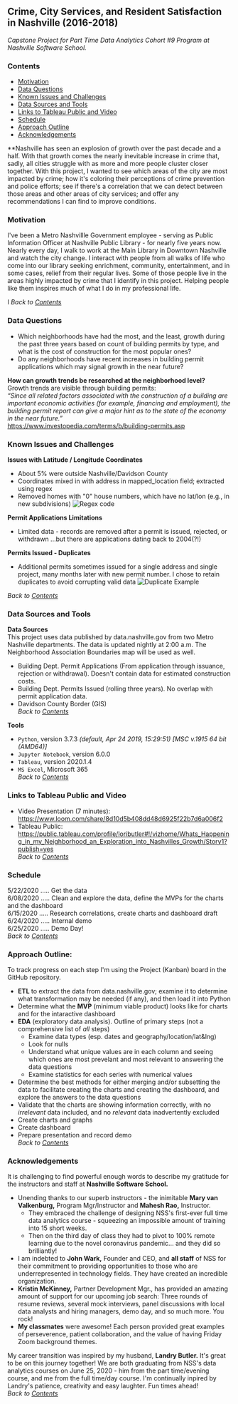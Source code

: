 ## **Crime, City Services, and Resident Satisfaction in Nashville (2016-2018)**
*Capstone Project for Part Time Data Analytics Cohort #9 Program at Nashville Software School.* 

### **Contents**  
- [Motivation](#Motivation)
- [Data Questions](#Data-Questions)
- [Known Issues and Challenges](#Known-Issues-and-Challenges)
- [Data Sources and Tools](#Data-Sources-and-Tools)
- [Links to Tableau Public and Video](#Links-to-Tableau-Public-and-Video)
- [Schedule](#Schedule)
- [Approach Outline](#Approach-Outline)
- [Acknowledgements](#Acknowledgements)

**Nashville has seen an explosion of growth over the past decade and a half. With that growth comes the nearly inevitable increase in crime that, sadly, all cities struggle with as more and more people cluster closer together. With this project, I wanted to see which areas of the city are most impacted by crime; how it's coloring their perceptions of crime prevention and police efforts; see if there's a correlation that we can detect between those areas and other areas of city services; and offer any recommendations I can find to improve conditions.

### **Motivation**   
I've been a Metro Nashvillle Government employee - serving as Public Information Officer at Nashville Public Library - for nearly five years now. Nearly every day, I walk to work at the Main Library in Downtown Nashville and watch the city change. I interact with people from all walks of life who come into our library seeking enrichment, community, entertainment, and in some cases, relief from their regular lives. Some of those people live in the areas highly impacted by crime that I identify in this project. Helping people like them inspires much of what I do in my professional life.

I
*Back to [Contents](#Contents)*


### **Data Questions**  
- Which neighborhoods have had the most, and the least, growth during the past three years based on count of building permits by type, and what is the cost of construction for the most popular ones?  
- Do any neighborhoods have recent increases in building permit applications which may signal growth in the near future?   
   

**How can growth trends be researched at the neighborhood level?**   
Growth trends are visible through building permits:  
*“Since all related factors associated with the construction of a building are important economic activities (for example, financing and employment), the building permit report can give a major hint as to the state of the economy in the near future.”*  
 https://www.investopedia.com/terms/b/building-permits.asp 


### **Known Issues and Challenges**   
**Issues with Latitude / Longitude Coordinates** 
- About 5% were outside Nashville/Davidson County  
- Coordinates mixed in with address in mapped_location field; extracted using regex  
- Removed homes with "0" house numbers, which have no lat/lon (e.g., in new subdivisions)
![Regex code](./assets/regex_code.PNG)


**Permit Applications Limitations**
- Limited data - records are removed after a permit is issued, rejected, or withdrawn ...but there are applications dating back to 2004(?!)

**Permits Issued - Duplicates**  
- Additional permits sometimes issued for a single address and single project, many months later with new permit number. I chose to retain duplicates to avoid corrupting valid data
![Duplicate Example](./assets/duplicate_example.PNG)

    
*Back to [Contents](#Contents)*

### **Data Sources and Tools**   
**Data Sources**   
This project uses data published by data.nashville.gov from two Metro Nashville departments. The data is updated nightly at 2:00 a.m. The Neighborhood Association Boundaries map will be used as well.    
- Building Dept. Permit Applications (From application through issuance, rejection or withdrawal). Doesn't contain data for estimated construction costs.
- Building Dept. Permits Issued (rolling three years). No overlap with permit application data.
- Davidson County  Border (GIS)     
*Back to [Contents](#Contents)*

**Tools**
- `Python`, version 3.7.3 *(default, Apr 24 2019, 15:29:51) [MSC v.1915 64 bit (AMD64)]*   
- `Jupyter Notebook`, version 6.0.0   
- `Tableau`, version 2020.1.4
- `MS Excel`, Microsoft 365       
*Back to [Contents](#Contents)*

### **Links to Tableau Public and Video**
- Video Presentation (7 minutes):  https://www.loom.com/share/8d10d5b408dd48d6925f22b7d6a006f2 
- Tableau Public: https://public.tableau.com/profile/loributler#!/vizhome/Whats_Happening_in_my_Neighborhood_an_Exploration_into_Nashvilles_Growth/Story1?publish=yes  
*Back to [Contents](#Contents)*

### **Schedule**
5/22/2020 ..... Get the data   
6/08/2020 ..... Clean and explore the data, define the MVPs for the charts and the dashboard   
6/15/2020 ..... Research correlations, create charts and dashboard draft  
6/24/2020 ..... Internal demo  
6/25/2020 ..... Demo Day!     
*Back to [Contents](#Contents)*

### **Approach Outline:**    
To track progress on each step I'm using the Project (Kanban) board in the GitHub repository. 
- **ETL** to extract the data from data.nashville.gov; examine it to determine what transformation may be needed (if any), and then load it into Python
- Determine what the **MVP** (minimum viable product) looks like for charts and for the intaractive dashboard
- **EDA** (exploratory data analysis). Outline of primary steps (not a comprehensive list of *all* steps)  
    - Examine data types (esp. dates and geography/location/lat&lng)  
    - Look for nulls  
    - Understand what unique values are in each column and seeing which ones are most prevelant and most relevant to answering the data questions
    - Examine statistics for each series with numerical values  
- Determine the best methods for either merging and/or subsetting the data to facilitate creating the charts and creating the dashboard, and explore the answers to the data questions
- Validate that the charts are showing information correctly, with no *irrelevant* data included, and no *relevant* data inadvertently excluded
- Create charts and graphs
- Create dashboard
- Prepare presentation and record demo    
*Back to [Contents](#Contents)*


### **Acknowledgements**
It is challenging to find powerful enough words to describe my gratitude for the instructors and staff at  **Nashville Software School.** 
- Unending thanks to our superb instructors - the inimitable **Mary van Valkenburg,** Program Mgr/Instructor and **Mahesh Rao,** Instructor. 
    - They embraced the challenge of designing NSS's first-ever full time data analytics course - squeezing an impossible amount of training into 15 short weeks. 
    - Then on the third day of class they had to pivot to 100% remote learning due to the novel coronavirus pandemic... and they did so brilliantly! 
- I am indebted to **John Wark,** Founder and CEO, and **all staff** of NSS for their commitment to providing opportunities to those who are underrepresented in technology fields. They have created an incredible organization. 
- **Kristin McKinney,** Partner Development Mgr., has provided an amazing amount of support for our upcoming job search: Three rounds of resume reviews, several mock interviews, panel discussions with local data analysts and hiring managers, demo day, and so much more. You rock!
- **My classmates** were awesome! Each person provided great examples of perseverence, patient collaboration, and the value of having Friday Zoom background themes. 

My career transition was inspired by my husband, **Landry Butler.** It's great to be on this journey together! We are both graduating from NSS's data analytics courses on June 25, 2020 - him from the part time/evening course, and me from the full time/day course. I'm continually inpired by Landry's patience, creativity and easy laughter. Fun times ahead!    
*Back to [Contents](#Contents)*